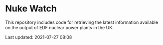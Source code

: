 # Nuke Watch

This repository includes code for retrieving the latest information available on the output of EDF nuclear power plants in the UK.

Last updated: 2021-07-27 08:08